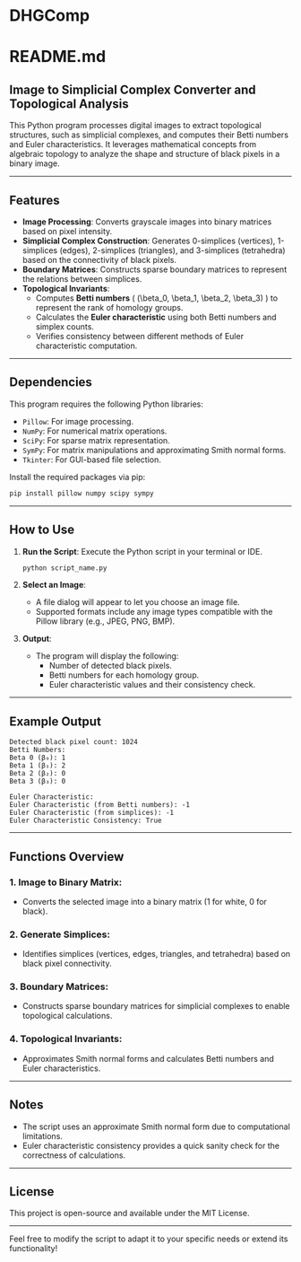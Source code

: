 # DHGComp
# README.md

## Image to Simplicial Complex Converter and Topological Analysis

This Python program processes digital images to extract topological structures, such as simplicial complexes, and computes their Betti numbers and Euler characteristics. It leverages mathematical concepts from algebraic topology to analyze the shape and structure of black pixels in a binary image.

---

## Features

- **Image Processing**: Converts grayscale images into binary matrices based on pixel intensity.
- **Simplicial Complex Construction**: Generates 0-simplices (vertices), 1-simplices (edges), 2-simplices (triangles), and 3-simplices (tetrahedra) based on the connectivity of black pixels.
- **Boundary Matrices**: Constructs sparse boundary matrices to represent the relations between simplices.
- **Topological Invariants**:
  - Computes **Betti numbers** \( (\beta_0, \beta_1, \beta_2, \beta_3) \) to represent the rank of homology groups.
  - Calculates the **Euler characteristic** using both Betti numbers and simplex counts.
  - Verifies consistency between different methods of Euler characteristic computation.

---

## Dependencies

This program requires the following Python libraries:

- `Pillow`: For image processing.
- `NumPy`: For numerical matrix operations.
- `SciPy`: For sparse matrix representation.
- `SymPy`: For matrix manipulations and approximating Smith normal forms.
- `Tkinter`: For GUI-based file selection.

Install the required packages via pip:

```bash
pip install pillow numpy scipy sympy
```

---

## How to Use

1. **Run the Script**:
   Execute the Python script in your terminal or IDE.

   ```bash
   python script_name.py
   ```

2. **Select an Image**:
   - A file dialog will appear to let you choose an image file.
   - Supported formats include any image types compatible with the Pillow library (e.g., JPEG, PNG, BMP).

3. **Output**:
   - The program will display the following:
     - Number of detected black pixels.
     - Betti numbers for each homology group.
     - Euler characteristic values and their consistency check.

---

## Example Output

```
Detected black pixel count: 1024
Betti Numbers:
Beta 0 (β₀): 1
Beta 1 (β₁): 2
Beta 2 (β₂): 0
Beta 3 (β₃): 0

Euler Characteristic:
Euler Characteristic (from Betti numbers): -1
Euler Characteristic (from simplices): -1
Euler Characteristic Consistency: True
```

---

## Functions Overview

### 1. **Image to Binary Matrix**:
   - Converts the selected image into a binary matrix (1 for white, 0 for black).

### 2. **Generate Simplices**:
   - Identifies simplices (vertices, edges, triangles, and tetrahedra) based on black pixel connectivity.

### 3. **Boundary Matrices**:
   - Constructs sparse boundary matrices for simplicial complexes to enable topological calculations.

### 4. **Topological Invariants**:
   - Approximates Smith normal forms and calculates Betti numbers and Euler characteristics.

---

## Notes

- The script uses an approximate Smith normal form due to computational limitations.
- Euler characteristic consistency provides a quick sanity check for the correctness of calculations.

---

## License

This project is open-source and available under the MIT License.

---

Feel free to modify the script to adapt it to your specific needs or extend its functionality!

